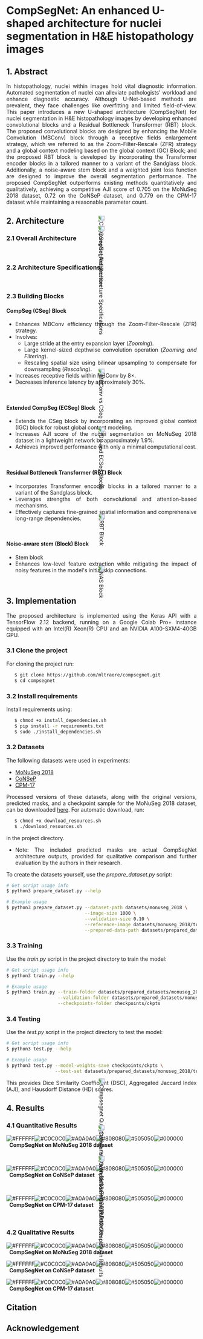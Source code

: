 # CompSegNet: An enhanced U-shaped architecture for nuclei segmentation in H&amp;E histopathology images

## 1. Abstract
<div align="justify"> 
In histopathology, nuclei within images hold vital diagnostic information. Automated segmentation of nuclei can alleviate pathologists' workload and enhance diagnostic accuracy. Although U-Net-based methods are prevalent, they face challenges like overfitting and limited field-of-view. This paper introduces a new U-shaped architecture (CompSegNet) for nuclei segmentation in H&amp;E histopathology images by developing enhanced convolutional blocks and a Residual Bottleneck Transformer (RBT) block. The proposed convolutional blocks are designed by enhancing the Mobile Convolution (MBConv) block through a receptive fields enlargement strategy, which we referred to as the Zoom-Filter-Rescale (ZFR) strategy and a global context modeling based on the global context (GC) Block;  and the proposed RBT block is developed by incorporating the Transformer encoder blocks in a tailored manner to a variant of the Sandglass block. Additionally, a noise-aware stem block and a weighted joint loss function are designed to improve the overall segmentation performance. The proposed CompSegNet outperforms existing methods quantitatively and qualitatively, achieving a competitive AJI score of 0.705 on the MoNuSeg 2018 dataset, 0.72 on the CoNSeP dataset, and 0.779 on the CPM-17 dataset while maintaining a reasonable parameter count.
</div>

## 2. Architecture
### 2.1 Overall Architecture
<p align="center">
   <img src="misc/compsegnet_arch.png" alt="CompSegNet Architecture" style="transform:rotate(90deg);">
</p>

### 2.2 Architecture Specifications
<p align="center">
   <img src="misc/compsegnet_specs.png" alt="CompSegNet Architecture Specifications" style="transform:rotate(90deg);">
</p>

### 2.3 Building Blocks
#### CompSeg (CSeg) Block
<div align="justify"> 
  
- Enhances MBConv efficiency through the Zoom-Filter-Rescale (ZFR) strategy.
- Involves:
  - Large stride at the entry expansion layer (*Zooming*).
  - Large kernel-sized depthwise convolution operation (*Zooming and Filtering*).
  - Rescaling spatial size using bilinear upsampling to compensate for downsampling (*Rescaling*).
- Increases receptive fields within MBConv by 8×.
- Decreases inference latency by approximately 30%.

</div>

<p align="center">
   <img src="misc/mbconv_vs_cseg.png" alt="MBConv vs CSeg" style="transform:rotate(90deg);">
</p>

#### Extended CompSeg (ECSeg) Block
<div align="justify">

- Extends the CSeg block by incorporating an improved global context (IGC) block for robust global context modeling.
- Increases AJI score of the nuclei segmentation on MoNuSeg 2018 dataset in a lightweight network by approximately 1.9%.
- Achieves improved performance with only a minimal computational cost.

</div>

<p align="center">
   <img src="misc/igc_and_ecseg.png" alt="IGC and ECSeg Blocks" style="transform:rotate(90deg);">
</p>

#### Residual Bottleneck Transformer (RBT) Block
<div align="justify">
  
- Incorporates Transformer encoder blocks in a tailored manner to a variant of the Sandglass block.
- Leverages strengths of both convolutional and attention-based mechanisms.
- Effectively captures fine-grained spatial information and comprehensive long-range dependencies.

</div>

<p align="center">
   <img src="misc/rbt_block.png" alt="RBT Block" style="transform:rotate(90deg);">
</p>

#### Noise-aware stem (Block) Block
<div align="justify">
  
- Stem block 
- Enhances low-level feature extraction while mitigating the impact of noisy features in the model's initial skip connections.  
  
</div>
<p align="center">
   <img src="misc/nas_block.png" alt="NAS Block" style="transform:rotate(90deg);">
</p>

## 3. Implementation
<div align="justify">
The proposed architecture is implemented using the Keras API with a TensorFlow 2.12 backend, running on a Google Colab Pro+ instance equipped with an Intel(R) Xeon(R) CPU and an NVIDIA A100-SXM4-40GB GPU.

### 3.1 Clone the project
For cloning the project run:  
```bash
   $ git clone https://github.com/mltraore/compsegnet.git
   $ cd compsegnet
```
### 3.2 Install requirements
Install requirements using:  
```bash
   $ chmod +x install_dependencies.sh
   $ pip install -r requirements.txt
   $ sudo ./install_dependencies.sh
```

### 3.2 Datasets
The following datasets were used in experiments:

- [MoNuSeg 2018](https://monuseg.grand-challenge.org/Data/)
- [CoNSeP](https://drive.google.com/file/d/1rpIDWxhiM_pt25lpcqTdVC3MCmQncYcX/view)
- [CPM-17](https://drive.google.com/open?id=1l55cv3DuY-f7-JotDN7N5nbNnjbLWchK)

Processed versions of these datasets, along with the original versions, predicted masks, and a checkpoint sample for the MoNuSeg 2018 dataset, can be downloaded [here](https://drive.google.com/drive/folders/1ikOYp_37YUczyncHvmSpVoL4PQuz7zkm?usp=sharing). For automatic download, run:  
```bash
   $ chmod +x download_resources.sh
   $ ./download_resources.sh
```
in the project directory.  

- Note: The included predicted masks are actual CompSegNet architecture outputs, provided for qualitative comparison and further evaluation by the authors in their research.

To create the datasets yourself, use the *prepare_dataset.py* script:
```bash
# Get script usage info
$ python3 prepare_dataset.py --help

# Example usage
$ python3 prepare_dataset.py --dataset-path datasets/monuseg_2018 \
                             --image-size 1000 \
                             --validation-size 0.10 \
                             --reference-image datasets/monuseg_2018/train/images/1.tif \
                             --prepared-data-path datasets/prepared_datasets/monuseg_2018
```

### 3.3 Training
Use the *train.py* script in the project directory to train the model:
```bash
# Get script usage info
$ python3 train.py --help

# Example usage
$ python3 train.py --train-folder datasets/prepared_datasets/monuseg_2018/train \
                   --validation-folder datasets/prepared_datasets/monuseg_2018/validation \
                   --checkpoints-folder checkpoints/ckpts
```

### 3.4 Testing 
Use the *test.py* script in the project directory to test the model:
```bash
# Get script usage info
$ python3 test.py --help

# Example usage
$ python3 test.py --model-weights-save checkpoints/ckpts \
                  --test-set datasets/prepared_datasets/monuseg_2018/train
```
This provides Dice Similarity Coefficient (DSC), Aggregated Jaccard Index (AJI), and Hausdorff Distance (HD) scores.
</div>

## 4. Results
### 4.1 Quantitative Results
![#FFFFFF](https://via.placeholder.com/15/FFFFFF/000000?text=+)![#C0C0C0](https://via.placeholder.com/15/C0C0C0/000000?text=+)![#A0A0A0](https://via.placeholder.com/15/A0A0A0/000000?text=+)![#808080](https://via.placeholder.com/15/808080/000000?text=+)![#505050](https://via.placeholder.com/15/505050/000000?text=+)![#000000](https://via.placeholder.com/15/000000/000000?text=+) &nbsp;&nbsp;**CompSegNet on MoNuSeg 2018 dataset**
<p align="center">
   <img src="misc/compsegnet_quant_results_on_monuseg_2018.png" alt="Compsegnet Quantitative results on MoNuSeg 2018 Dataset" style="transform:rotate(90deg);">
</p>

![#FFFFFF](https://via.placeholder.com/15/FFFFFF/000000?text=+)![#C0C0C0](https://via.placeholder.com/15/C0C0C0/000000?text=+)![#A0A0A0](https://via.placeholder.com/15/A0A0A0/000000?text=+)![#808080](https://via.placeholder.com/15/808080/000000?text=+)![#505050](https://via.placeholder.com/15/505050/000000?text=+)![#000000](https://via.placeholder.com/15/000000/000000?text=+) &nbsp;&nbsp;**CompSegNet on CoNSeP dataset**
<p align="center">
   <img src="misc/compsegnet_quant_results_on_consep.png" alt="Comparison with CoNSeP Competition Results" style="transform:rotate(90deg);">
</p>

![#FFFFFF](https://via.placeholder.com/15/FFFFFF/000000?text=+)![#C0C0C0](https://via.placeholder.com/15/C0C0C0/000000?text=+)![#A0A0A0](https://via.placeholder.com/15/A0A0A0/000000?text=+)![#808080](https://via.placeholder.com/15/808080/000000?text=+)![#505050](https://via.placeholder.com/15/505050/000000?text=+)![#000000](https://via.placeholder.com/15/000000/000000?text=+) &nbsp;&nbsp;**CompSegNet on CPM-17 dataset**
<p align="center">
   <img src="misc/compsegnet_quant_results_on_cpm_17.png" alt="Comparison with CPM-17 Competition Results" style="transform:rotate(90deg);">
</p>

### 4.2 Qualitative Results
![#FFFFFF](https://via.placeholder.com/15/FFFFFF/000000?text=+)![#C0C0C0](https://via.placeholder.com/15/C0C0C0/000000?text=+)![#A0A0A0](https://via.placeholder.com/15/A0A0A0/000000?text=+)![#808080](https://via.placeholder.com/15/808080/000000?text=+)![#505050](https://via.placeholder.com/15/505050/000000?text=+)![#000000](https://via.placeholder.com/15/000000/000000?text=+) &nbsp;&nbsp;**CompSegNet on MoNuSeg 2018 dataset**

![#FFFFFF](https://via.placeholder.com/15/FFFFFF/000000?text=+)![#C0C0C0](https://via.placeholder.com/15/C0C0C0/000000?text=+)![#A0A0A0](https://via.placeholder.com/15/A0A0A0/000000?text=+)![#808080](https://via.placeholder.com/15/808080/000000?text=+)![#505050](https://via.placeholder.com/15/505050/000000?text=+)![#000000](https://via.placeholder.com/15/000000/000000?text=+) &nbsp;&nbsp;**CompSegNet on CoNSeP dataset**

![#FFFFFF](https://via.placeholder.com/15/FFFFFF/000000?text=+)![#C0C0C0](https://via.placeholder.com/15/C0C0C0/000000?text=+)![#A0A0A0](https://via.placeholder.com/15/A0A0A0/000000?text=+)![#808080](https://via.placeholder.com/15/808080/000000?text=+)![#505050](https://via.placeholder.com/15/505050/000000?text=+)![#000000](https://via.placeholder.com/15/000000/000000?text=+) &nbsp;&nbsp;**CompSegNet on CPM-17 dataset**

## Citation

## Acknowledgement
